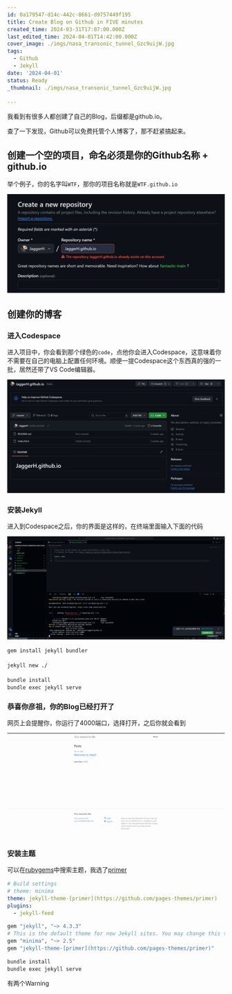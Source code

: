 ```yaml
---
id: 0a179547-d14c-442c-8661-d9757449f195
title: Create Blog on Github in FIVE minutes
created_time: 2024-03-31T17:07:00.000Z
last_edited_time: 2024-04-01T14:42:00.000Z
cover_image: ./imgs/nasa_transonic_tunnel_Gzc9uijW.jpg
tags:
  - Github
  - Jekyll
date: '2024-04-01'
status: Ready
_thumbnail: ./imgs/nasa_transonic_tunnel_Gzc9uijW.jpg

---
```


我看到有很多人都创建了自己的Blog，后缀都是github.io。

查了一下发现，Github可以免费托管个人博客了，那不赶紧搞起来。

## 创建一个空的项目，命名必须是你的Github名称 + github.io

举个例子，你的名字叫`WTF`，那你的项目名称就是`WTF.github.io`

![](./imgs/Untitled_0pHez1yE.png)

## 创建你的博客

### 进入Codespace

进入项目中，你会看到那个绿色的`code`，点他你会进入Codespace，这意味着你不需要在自己的电脑上配置任何环境。顺便一提Codespace这个东西真的强的一批，居然还带了VS Code编辑器。

![](./imgs/Untitled_CxM6URJJ.png)

### 安装Jekyll

进入到Codespace之后，你的界面是这样的，在终端里面输入下面的代码

![](./imgs/Untitled_zxPWQiPq.png)

```bash
gem install jekyll bundler

jekyll new ./

bundle install
bundle exec jekyll serve
```

### 恭喜你彦祖，你的Blog已经打开了

网页上会提醒你，你运行了4000端口，选择打开，之后你就会看到

![](./imgs/Untitled_dUiCRCz6.png)

### 安装主题

可以在[rubygems](https://rubygems.org/search?query=jekyll-theme)中搜索主题，我选了[primer](https://github.com/pages-themes/primer)

```yaml
# Build settings
# theme: minima
theme: jekyll-theme-[primer](https://github.com/pages-themes/primer)
plugins:
  - jekyll-feed
```

```bash
gem "jekyll", "~> 4.3.3"
# This is the default theme for new Jekyll sites. You may change this to anything you like.
gem "minima", "~> 2.5"
gem "jekyll-theme-[primer](https://github.com/pages-themes/primer)"
```

```bash
bundle install
bundle exec jekyll serve
```

有两个Warning
